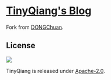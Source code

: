# [TinyQiang's Blog][]
Fork from [DONGChuan][].

## License
[![][license img]][license]

TinyQiang is released under [Apache-2.0][].


[TinyQiang's Blog]: https://tinyqiang.github.io/
[DONGChuan]: https://dongchuan.github.io/

[Apache-2.0]: https://opensource.org/licenses/Apache-2.0
[license]:LICENSE
[license img]:https://img.shields.io/badge/License-Apache--2.0-blue.svg
